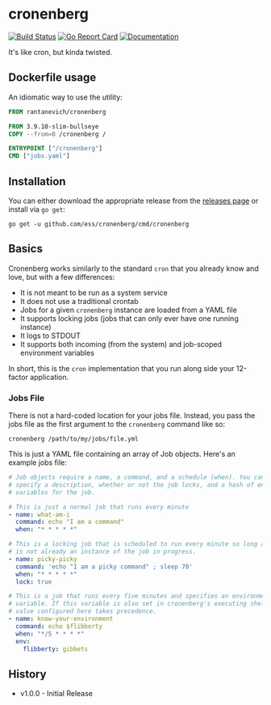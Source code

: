 # cronenberg #

[![Build Status](https://travis-ci.org/ess/cronenberg.svg?branch=master)](https://travis-ci.org/ess/cronenberg)
[![Go Report Card](https://goreportcard.com/badge/github.com/ess/cronenberg)](https://goreportcard.com/report/github.com/ess/cronenberg)
[![Documentation](https://godoc.org/github.com/ess/cronenberg?status.svg)](http://godoc.org/github.com/ess/cronenberg)

It's like cron, but kinda twisted.

## Dockerfile usage

An idiomatic way to use the utility:

```Dockerfile
FROM rantanevich/cronenberg

FROM 3.9.10-slim-bullseye
COPY --from=0 /cronenberg /

ENTRYPOINT ["/cronenberg"]
CMD ["jobs.yaml"]
```

## Installation ##

You can either download the appropriate release from the [releases page](https://github.com/ess/cronenberg/releases) or install via `go get`:

```
go get -u github.com/ess/cronenberg/cmd/cronenberg
```

## Basics ##

Cronenberg works similarly to the standard `cron` that you already know and love, but with a few differences:

* It is not meant to be run as a system service
* It does not use a traditional crontab
* Jobs for a given `cronenberg` instance are loaded from a YAML file
* It supports locking jobs (jobs that can only ever have one running instance)
* It logs to STDOUT
* It supports both incoming (from the system) and job-scoped environment variables

In short, this is the `cron` implementation that you run along side your 12-factor application.

### Jobs File ###

There is not a hard-coded location for your jobs file. Instead, you pass the jobs file as the first argument to the `cronenberg` command like so:

```
cronenberg /path/to/my/jobs/file.yml
```

This is just a YAML file containing an array of Job objects. Here's an example jobs file:

```yaml
# Job objects require a name, a command, and a schedule (when). You can also
# specify a description, whether or not the job locks, and a hash of environment
# variables for the job.

# This is just a normal job that runs every minute
- name: what-am-i
  command: echo "I am a command"
  when: "* * * * *"

# This is a locking job that is scheduled to run every minute so long as there
# is not already an instance of the job in progress.
- name: picky-picky
  command: 'echo "I am a picky command" ; sleep 70'
  when: "* * * * *"
  lock: true

# This is a job that runs every five minutes and specifies an environment
# variable. If this variable is also set in cronenberg's executing shell, the
# value configured here takes precedence.
- name: know-your-environment
  command: echo $flibberty
  when: "*/5 * * * *"
  env:
    flibberty: gibbets
```

## History ##

* v1.0.0 - Initial Release
